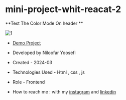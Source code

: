 # mini-project-whit-reacat-2

**Test The Color Mode On header **

![1](https://github.com/user-attachments/assets/a4c1fc94-c3f8-45a1-91dc-ada89f9c5bbb)


- [Demo Project](https://mini-project-whit-reacat-2.vercel.app/)

- Developed by Niloofar Yoosefi

- Created - 2024-03

- Technologies Used - Html , css , js


- Role - Frontend

- How to reach me : with my [instagram](https://github.com/niloufar-yousefi) and [linkedin](https://www.linkedin.com/in/niloofar-yoosefikhorram-242742143/)
